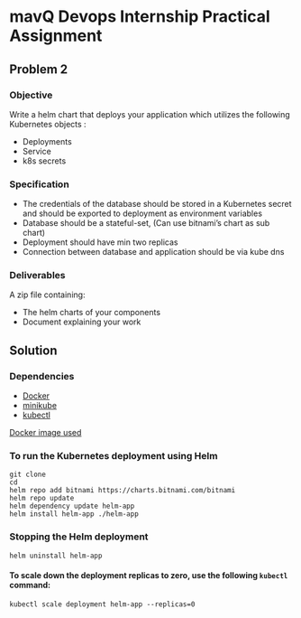 # mavQ Devops Internship Practical Assignment 

## Problem 2

### Objective

Write a helm chart that deploys your application which utilizes the following Kubernetes objects :
 - Deployments
 - Service
 - k8s secrets

### Specification 

- The credentials of the database should be stored in a Kubernetes secret and should be
exported to deployment as environment variables
- Database should be a stateful-set, (Can use bitnami’s chart as sub chart)
- Deployment should have min two replicas
- Connection between database and application should be via kube dns

### Deliverables

A zip file containing:
- The helm charts of your components
- Document explaining your work

## Solution 

### Dependencies
 - [Docker](https://docs.docker.com/)
 - [minikube](https://minikube.sigs.k8s.io/docs/start/)
 - [kubectl](https://kubernetes.io/docs/reference/kubectl/kubectl/)

[Docker image used](https://hub.docker.com/r/mmumshad/simple-webapp/)

### To run the Kubernetes deployment using Helm 

```
git clone
cd 
helm repo add bitnami https://charts.bitnami.com/bitnami
helm repo update
helm dependency update helm-app
helm install helm-app ./helm-app
```

### Stopping the Helm deployment

```
helm uninstall helm-app
```

#### To scale down the deployment replicas to zero, use the following ` kubectl ` command:

```
kubectl scale deployment helm-app --replicas=0
```
